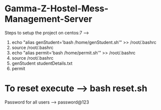 # Gamma-Z-Hostel-Mess-Management-Server
Steps to setup the project on centos:7 --> 
1. echo "alias genStudent='bash /home/genStudent.sh'" >> /root/.bashrc
2. source /root/.bashrc
3. echo "alias permit='bash /home/permit.sh'" >> /root/.bashrc
4. source /root/.bashrc
5. genStudent studentDetails.txt
6. permit

# To reset execute --> bash reset.sh
Password for all users --> password@123
